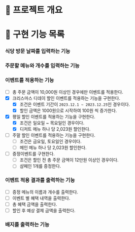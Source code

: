 # 💪 프로젝트 개요

# 📝 구현 기능 목록

### 식당 방문 날짜를 입력하는 기능

### 주문할 메뉴와 개수를 입력하는 기능

### 이벤트를 적용하는 기능

- [ ] 총 주문 금액이 10,000원 이상인 경우에만 이벤트를 적용한다.
- [x] 크리스마스 디데이 할인 이벤트를 적용하는 기능을 구현한다.
    - [x]  조건은 이벤트 기간이 `2023.12.1 ~ 2023.12.25`인 경우이다.
    - [x] 할인 금액은 1000원으로 시작하여 100원 씩 증가한다.
- [x] 평일 할인 이벤트를 적용하는 기능을 구현한다.
    - [x] 조건은 일요일 ~ 목요일인 경우이다.
    - [x] 디저트 메뉴 하나 당 2,023원 할인한다.
- [ ] 주말 할인 이벤트를 적용하는 기능을 구현한다.
    - [ ] 조건은 금요일, 토요일인 경우이다.
    - [ ] 메인 메뉴 하나 당 2,023원 할인한다.
- [ ] 증정이벤트를 구현한다.
    - [ ] 조건은 할인 전 총 주문 금액이 12만원 이상인 경우이다.
    - [ ] 샴페인 1개를 증정한다.

### 이벤트 적용 결과를 출력하는 기능

- [ ] 증정 메뉴의 이름과 개수를 출력한다.
- [ ] 이벤트 별 혜택 내역을 출력한다.
- [ ] 총 혜택 금액을 출력한다.
- [ ] 할인 후 예상 결제 금액을 출력한다.

### 배지를 출력하는 기능 
